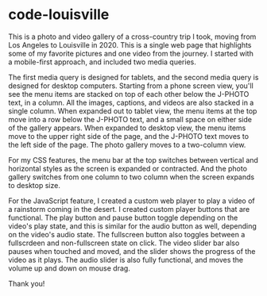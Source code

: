 # code-louisville

This is a photo and video gallery of a cross-country trip I took, moving from Los Angeles to Louisville in 2020. This is a single web page that highlights some of my favorite pictures and one video from the journey. I started with a mobile-first approach, and included two media queries.

The first media query is designed for tablets, and the second media query is designed for desktop computers. Starting from a phone screen view, you'll see the menu items are stacked on top of each other below the J-PHOTO text, in a column. All the images, captions, and videos are also stacked in a single column. When expanded out to tablet view, the menu items at the top move into a row below the J-PHOTO text, and a small space on either side of the gallery appears. When expanded to desktop view, the menu items move to the upper right side of the page, and the J-PHOTO text moves to the left side of the page. The photo gallery moves to a two-column view. 

For my CSS features, the menu bar at the top switches between vertical and horizontal styles as the screen is expanded or contracted. And the photo gallery switches from one column to two column when the screen expands to desktop size.

For the JavaScript feature, I created a custom web player to play a video of a rainstorm coming in the desert. I created custom player buttons that are functional. The play button and pause button toggle depending on the video's play state, and this is similar for the audio button as well, depending on the video's audio state. The fullscreen button also toggles between a fullscrdeen and non-fullscreen state on click. The video slider bar also pauses when touched and moved, and the slider shows the progress of the video as it plays. The audio slider is also fully functional, and moves the volume up and down on mouse drag.

Thank you!
